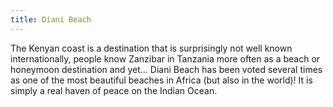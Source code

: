 ```yaml
---
title: Diani Beach
---
```


The Kenyan coast is a destination that is surprisingly not well known internationally, people know Zanzibar in Tanzania more often as a beach or honeymoon destination and yet... Diani Beach has been voted several times as one of the most beautiful beaches in Africa (but also in the world)! It is simply a real haven of peace on the Indian Ocean.
